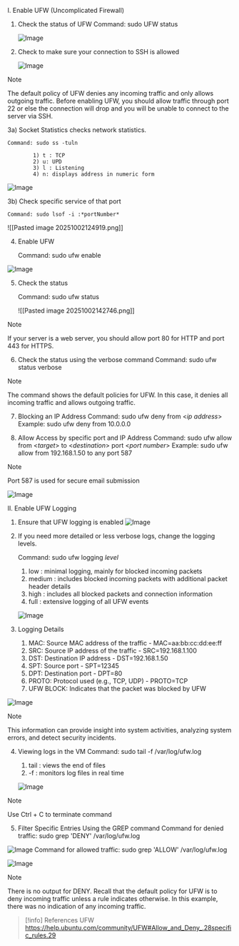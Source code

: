 I. Enable UFW (Uncomplicated Firewall)

1)	Check the status of UFW
	Command: sudo UFW status 
	
	![Image](https://github.com/user-attachments/assets/7c1ee0e3-4563-4b89-a752-41caeb898208)
	
2) Check to make sure your connection to SSH is allowed
	
	![Image](https://github.com/user-attachments/assets/f797cd57-7d34-49a0-b70f-8bc912cdb8ca)


>[!note] 	
>	The default policy of UFW denies any incoming traffic and only allows outgoing traffic. Before enabling UFW, you should allow traffic through port 22 or else the connection will drop and you will be unable to connect to the server via SSH. 
	
3a) Socket Statistics checks network statistics.
   
	Command: sudo ss -tuln

			1) t : TCP
			2) u: UPD
			3) l : Listening
			4) n: displays address in numeric form

![Image](https://github.com/user-attachments/assets/5a2816a4-6ef6-4d2e-813a-55bf9eb7b93c)

3b) Check specific service of that port		

	Command: sudo lsof -i :*portNumber*  
	
![[Pasted image 20251002124919.png]]

4) Enable UFW

	Command: sudo ufw enable
	
![Image](https://github.com/user-attachments/assets/2b0c9280-2ad7-49c5-8af6-044f0c64fede)

5) Check the status 

	Command: sudo ufw status
	
	![[Pasted image 20251002142746.png]]


>[!note] 	
>	If your server is a web server, you should allow port 80 for HTTP and port 443 for HTTPS.

6) Check the status using the verbose command
	Command: sudo ufw status verbose


>[!note] 	
>	The command shows the default policies for UFW. In this case, it denies all incoming traffic and allows outgoing traffic. 

7)  Blocking an IP Address
	Command: sudo ufw deny from <*ip address*>
		Example: sudo ufw deny from 10.0.0.0
	
8) Allow Access by specific port and IP Address
	Command: sudo ufw allow from <*target*> to <*destination*> port <*port number*>
		Example: sudo ufw allow from 192.168.1.50 to any port 587

>[!note] 	
>	Port 587 is used for secure email submission

![Image](https://github.com/user-attachments/assets/cb073f5b-a2b9-430f-86b8-e9a9a06443c0)


II. Enable UFW Logging

1) Ensure that UFW logging is enabled
![Image](https://github.com/user-attachments/assets/b2acafd7-ba34-420c-8550-bc92b8eaba17)

2) If you need more detailed or less verbose logs, change the logging levels.

	Command: sudo ufw logging *level*
	1) low : minimal logging, mainly for blocked incoming packets
	2) medium : includes blocked incoming packets with additional packet header details
	3) high : includes all blocked packets and connection information
	4) full : extensive logging of all UFW events
	
	![Image](https://github.com/user-attachments/assets/9b96e245-8d8d-43ca-b8ea-6e52a3a39e85)


3) Logging Details

	1) MAC: Source MAC address of the traffic - MAC=aa:bb:cc:dd:ee:ff
	2) SRC: Source IP address of the traffic - SRC=192.168.1.100
	3) DST: Destination IP address - DST=192.168.1.50
	4) SPT: Source port - SPT=12345
	5) DPT: Destination port - DPT=80
	6) PROTO: Protocol used (e.g., TCP, UDP) - PROTO=TCP
	7) UFW BLOCK: Indicates that the packet was blocked by UFW
	
![Image](https://github.com/user-attachments/assets/ec0b5b9c-5c3c-43b4-a2ef-a4bc78c5e64e)

>[!note] 	
>	This information can provide insight into system activities, analyzing system errors, and detect security incidents. 

4)  Viewing logs in the VM
	Command: sudo tail -f /var/log/ufw.log
	1) tail : views the end of files
	2) -f : monitors log files in real time

	![Image](https://github.com/user-attachments/assets/de8fc9a0-554b-4165-9958-c84818756618)


>[!note] 	
>	Use Ctrl + C to terminate command

5) Filter Specific Entries Using the GREP command
	Command for denied traffic: sudo grep 'DENY' /var/log/ufw.log
	
![Image](https://github.com/user-attachments/assets/d6e0fe33-d5db-4e3a-989e-d3fddcfe8cef)
	Command for allowed traffic: sudo grep 'ALLOW' /var/log/ufw.log

![Image](https://github.com/user-attachments/assets/fcf362ad-33f3-4cf2-8d35-19c1c9385249)

>[!note] 	
>	There is no output for DENY. Recall that the default policy for UFW is to deny incoming traffic unless a rule indicates otherwise. In this example, there was no indication of any incoming traffic. 



>[!info] References
>UFW
>https://help.ubuntu.com/community/UFW#Allow_and_Deny_.28specific_rules.29 


